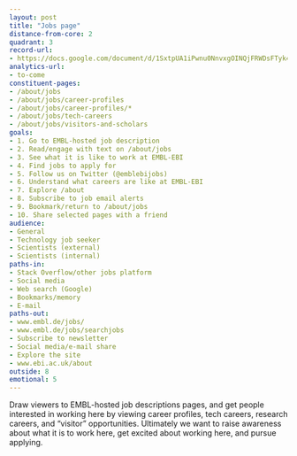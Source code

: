 ```yaml
---
layout: post
title: "Jobs page"
distance-from-core: 2
quadrant: 3
record-url:
- https://docs.google.com/document/d/1SxtpUA1iPwnu0NnvxgOINQjFRWDsFTyk4ntvzoUSOUs
analytics-url:
- to-come
constituent-pages:
- /about/jobs
- /about/jobs/career-profiles
- /about/jobs/career-profiles/*
- /about/jobs/tech-careers
- /about/jobs/visitors-and-scholars
goals:
- 1. Go to EMBL-hosted job description
- 2. Read/engage with text on /about/jobs
- 3. See what it is like to work at EMBL-EBI
- 4. Find jobs to apply for
- 5. Follow us on Twitter (@emblebijobs)
- 6. Understand what careers are like at EMBL-EBI
- 7. Explore /about
- 8. Subscribe to job email alerts
- 9. Bookmark/return to /about/jobs
- 10. Share selected pages with a friend
audience:
- General
- Technology job seeker
- Scientists (external)
- Scientists (internal)
paths-in:
- Stack Overflow/other jobs platform
- Social media
- Web search (Google)
- Bookmarks/memory
- E-mail
paths-out:
- www.embl.de/jobs/
- www.embl.de/jobs/searchjobs
- Subscribe to newsletter
- Social media/e-mail share
- Explore the site
- www.ebi.ac.uk/about
outside: 8
emotional: 5 
---
```


Draw viewers to EMBL-hosted job descriptions pages, and get people interested in working here by viewing career profiles, tech careers, research careers, and “visitor” opportunities. Ultimately we want to raise awareness about what it is to work here, get excited about working here, and pursue applying.

